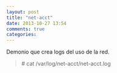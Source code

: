 ```yaml
---
layout: post
title: "net-acct"
date: 2013-10-27 13:54
comments: true
categories: 
---
```

Demonio que crea logs del uso de la red. 

>\# cat /var/log/net-acct/net-acct.log

